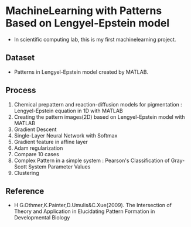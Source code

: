 # MachineLearning with Patterns Based on Lengyel-Epstein model
- In scientific computing lab, this is my first machinelearning project.

## Dataset
- Patterns in Lengyel-Epstein model created by MATLAB.

## Process
1. Chemical prepattern and reaction-diffusion models for pigmentation
    : Lengyel-Epstein equation in 1D with MATLAB
2. Creating the pattern images(2D) based on Lengyel-Epstein model with MATLAB
3. Gradient Descent
4. Single-Layer Neural Network with Softmax
5. Gradient feature in affine layer
6. Adam regularization
7. Compare 10 cases
8. Complex Pattern in a simple system
    : Pearson's Classification of Gray-Scott System Parameter Values
9. Clustering

## Reference
- H G.Othmer,K.Painter,D.Umulis&C.Xue(2009). The Intersection of Theory and Application in Elucidating Pattern Formation in Developmental Biology
